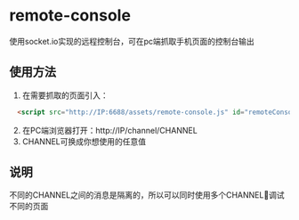 # remote-console
使用socket.io实现的远程控制台，可在pc端抓取手机页面的控制台输出

## 使用方法
1. 在需要抓取的页面引入：
```html
  <script src="http://IP:6688/assets/remote-console.js" id="remoteConsole" data-channel="CHANNEL"></script>
```
2. 在PC端浏览器打开：http://IP/channel/CHANNEL
3. CHANNEL可换成你想使用的任意值

## 说明
不同的CHANNEL之间的消息是隔离的，所以可以同时使用多个CHANNEL调试不同的页面
